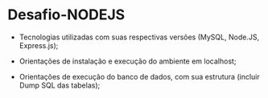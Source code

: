 # Desafio-NODEJS

- Tecnologias utilizadas com suas respectivas versões (MySQL, Node.JS, Express.js);


- Orientações de instalação e execução do ambiente em localhost;


- Orientações de execução do banco de dados, com sua estrutura (incluir Dump SQL das tabelas);
